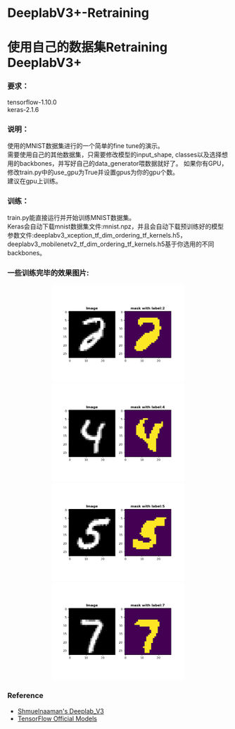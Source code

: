 # DeeplabV3+-Retraining
# 使用自己的数据集Retraining DeeplabV3+


### 要求：

tensorflow-1.10.0<br>
keras-2.1.6<br>


### 说明：

使用的MNIST数据集进行的一个简单的fine tune的演示。<br>
需要使用自己的其他数据集，只需要修改模型的input_shape, classes以及选择想用的backbones，并写好自己的data_generator喂数据就好了。
如果你有GPU，修改train.py中的use_gpu为True并设置gpus为你的gpu个数。<br>
建议在gpu上训练。<br>


### 训练：

train.py能直接运行并开始训练MNIST数据集。<br>
Keras会自动下载mnist数据集文件:mnist.npz，并且会自动下载预训练好的模型参数文件:deeplabv3_xception_tf_dim_ordering_tf_kernels.h5，deeplabv3_mobilenetv2_tf_dim_ordering_tf_kernels.h5基于你选用的不同backbones。<br>


### 一些训练完毕的效果图片:

<p align="center">
    <img src="asserts/02.png" width=300>
    <img src="asserts/04.png" width=300></br>
    <img src="asserts/05.png" width=300>
    <img src="asserts/07.png" width=300></br>
</p>


### Reference

- [Shmuelnaaman's Deeplab_V3](https://github.com/Shmuelnaaman/deeplab_v3)
- [TensorFlow Official Models](https://github.com/tensorflow/models/tree/master/research/deeplab)
